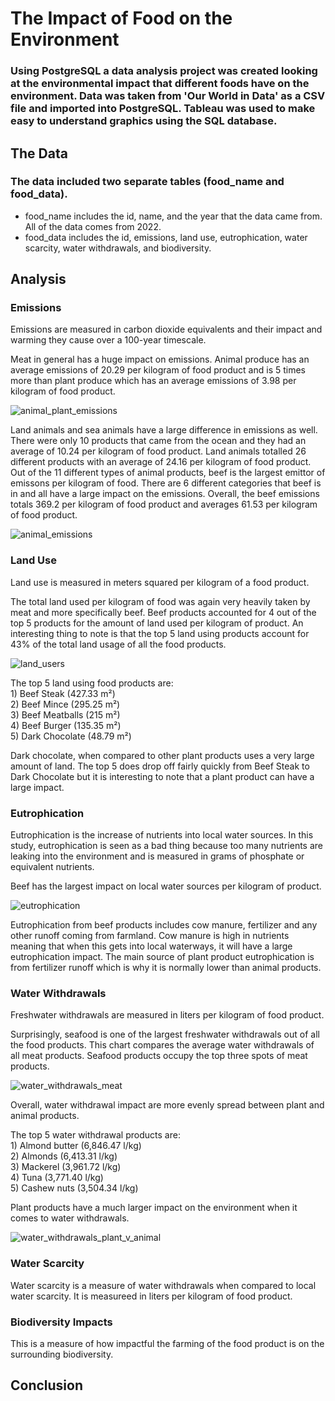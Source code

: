 # The Impact of Food on the Environment

### Using PostgreSQL a data analysis project was created looking at the environmental impact that different foods have on the environment. Data was taken from 'Our World in Data' as a CSV file and imported into PostgreSQL. Tableau was used to make easy to understand graphics using the SQL database.

## The Data
### The data included two separate tables (food_name and food_data). 
- food_name includes the id, name, and the year that the data came from.  All of the data comes from 2022. 
- food_data includes the id, emissions, land use, eutrophication, water scarcity, water withdrawals, and biodiversity.

## Analysis
### Emissions
Emissions are measured in carbon dioxide equivalents and their impact and warming they cause over a 100-year timescale.

Meat in general has a huge impact on emissions. Animal produce has an average emissions of 20.29 per kilogram of food product and is 5 times more than plant produce which has an average emissions of 3.98 per kilogram of food product.

![animal_plant_emissions](https://github.com/bmcnamee96/food_impact/blob/main/Pictures/animal_plant_emissions.png)

Land animals and sea animals have a large difference in emissions as well. There were only 10 products that came from the ocean and they had an average of 10.24 per kilogram of food product. Land animals totalled 26 different products with an average of 24.16 per kilogram of food product. Out of the 11 different types of animal products, beef is the largest emittor of emissons per kilogram of food. There are 6 different categories that beef is in and all have a large impact on the emissions. Overall, the beef emissions totals 369.2 per kilogram of food product and averages 61.53 per kilogram of food product.

![animal_emissions](https://github.com/bmcnamee96/food_impact/blob/main/Pictures/animal_emissions.png)

### Land Use
Land use is measured in meters squared per kilogram of a food product.

The total land used per kilogram of food was again very heavily taken by meat and more specifically beef. Beef products accounted for 4 out of the top 5 products for the amount of land used per kilogram of product. An interesting thing to note is that the top 5 land using products account for 43% of the total land usage of all the food products.

![land_users](https://github.com/bmcnamee96/food_impact/blob/main/Pictures/landuse.png)

The top 5 land using food products are: <br />
    1) Beef Steak (427.33 m²) <br />
    2) Beef Mince (295.25 m²) <br />
    3) Beef Meatballs (215 m²) <br />
    4) Beef Burger (135.35 m²) <br />
    5) Dark Chocolate (48.79 m²) <br />

Dark chocolate, when compared to other plant products uses a very large amount of land.  The top 5 does drop off fairly quickly from Beef Steak to Dark Chocolate but it is interesting to note that a plant product can have a large impact.

### Eutrophication
Eutrophication is the increase of nutrients into local water sources. In this study, eutrophication is seen as a bad thing because too many nutrients are leaking into the environment and is measured in grams of phosphate or equivalent nutrients.

Beef has the largest impact on local water sources per kilogram of product. 

![eutrophication](https://github.com/bmcnamee96/food_impact/blob/main/Pictures/eutrophication.png)

Eutrophication from beef products includes cow manure, fertilizer and any other runoff coming from farmland.  Cow manure is high in nutrients meaning that when this gets into local waterways, it will have a large eutrophication impact. The main source of plant product eutrophication is from fertilizer runoff which is why it is normally lower than animal products.

### Water Withdrawals
Freshwater withdrawals are measured in liters per kilogram of food product.

Surprisingly, seafood is one of the largest freshwater withdrawals out of all the food products. This chart compares the average water withdrawals of all meat products.  Seafood products occupy the top three spots of meat products.

![water_withdrawals_meat](https://github.com/bmcnamee96/food_impact/blob/main/Pictures/water_withdrawals.png)

Overall, water withdrawal impact are more evenly spread between plant and animal products.  

The top 5 water withdrawal products are: <br /> 
    1) Almond butter (6,846.47 l/kg) <br />
    2) Almonds (6,413.31 l/kg) <br />
    3) Mackerel (3,961.72 l/kg) <br />
    4) Tuna (3,771.40 l/kg) <br />
    5) Cashew nuts (3,504.34 l/kg) <br />
    
Plant products have a much larger impact on the environment when it comes to water withdrawals.

![water_withdrawals_plant_v_animal](https://github.com/bmcnamee96/food_impact/blob/main/Pictures/water_withdrawals_plantvanimal.png)

### Water Scarcity
Water scarcity is a measure of water withdrawals when compared to local water scarcity.  It is measureed in liters per kilogram of food product.

### Biodiversity Impacts
This is a measure of how impactful the farming of the food product is on the surrounding biodiversity.

## Conclusion

